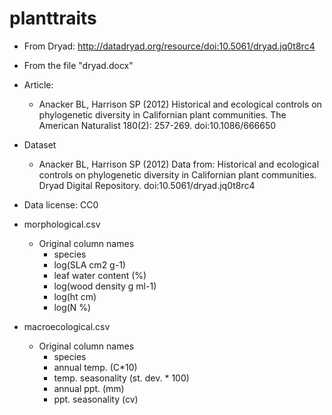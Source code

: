 planttraits
===========

+ From Dryad: http://datadryad.org/resource/doi:10.5061/dryad.jq0t8rc4
+ From the file "dryad.docx"
+ Article: 
	+ Anacker BL, Harrison SP (2012) Historical and ecological controls on phylogenetic diversity in Californian plant communities. The American Naturalist 180(2): 257-269. doi:10.1086/666650
+ Dataset
	+ Anacker BL, Harrison SP (2012) Data from: Historical and ecological controls on phylogenetic diversity in Californian plant communities. Dryad Digital Repository. doi:10.5061/dryad.jq0t8rc4
+ Data license: CC0

+ morphological.csv
	+ Original column names
		+ species
		+ log(SLA cm2 g-1)
		+ leaf water content (%)
		+ log(wood density g ml-1)
		+ log(ht cm)
		+ log(N %)
+ macroecological.csv
	+ Original column names
		+ species
		+ annual temp. (C*10)
		+ temp. seasonality (st. dev. * 100)
		+ annual ppt. (mm)
		+ ppt. seasonality (cv)